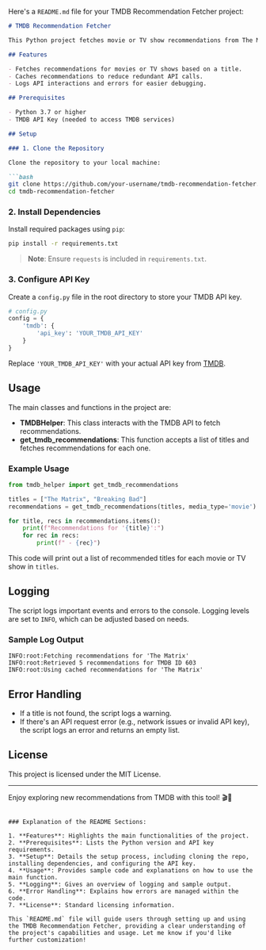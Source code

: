 Here's a `README.md` file for your TMDB Recommendation Fetcher project:

```markdown
# TMDB Recommendation Fetcher

This Python project fetches movie or TV show recommendations from The Movie Database (TMDB) API. Using a title as input, it queries TMDB for recommendations based on the provided title, retrieves similar titles, and caches the results to improve performance. 

## Features

- Fetches recommendations for movies or TV shows based on a title.
- Caches recommendations to reduce redundant API calls.
- Logs API interactions and errors for easier debugging.

## Prerequisites

- Python 3.7 or higher
- TMDB API Key (needed to access TMDB services)

## Setup

### 1. Clone the Repository

Clone the repository to your local machine:

```bash
git clone https://github.com/your-username/tmdb-recommendation-fetcher.git
cd tmdb-recommendation-fetcher
```

### 2. Install Dependencies

Install required packages using `pip`:

```bash
pip install -r requirements.txt
```

> **Note**: Ensure `requests` is included in `requirements.txt`.

### 3. Configure API Key

Create a `config.py` file in the root directory to store your TMDB API key.

```python
# config.py
config = {
    'tmdb': {
        'api_key': 'YOUR_TMDB_API_KEY'
    }
}
```

Replace `'YOUR_TMDB_API_KEY'` with your actual API key from [TMDB](https://www.themoviedb.org/settings/api).

## Usage

The main classes and functions in the project are:

- **TMDBHelper**: This class interacts with the TMDB API to fetch recommendations.
- **get_tmdb_recommendations**: This function accepts a list of titles and fetches recommendations for each one.

### Example Usage

```python
from tmdb_helper import get_tmdb_recommendations

titles = ["The Matrix", "Breaking Bad"]
recommendations = get_tmdb_recommendations(titles, media_type='movie')

for title, recs in recommendations.items():
    print(f"Recommendations for '{title}':")
    for rec in recs:
        print(f" - {rec}")
```

This code will print out a list of recommended titles for each movie or TV show in `titles`.

## Logging

The script logs important events and errors to the console. Logging levels are set to `INFO`, which can be adjusted based on needs.

### Sample Log Output

```text
INFO:root:Fetching recommendations for 'The Matrix'
INFO:root:Retrieved 5 recommendations for TMDB ID 603
INFO:root:Using cached recommendations for 'The Matrix'
```

## Error Handling

- If a title is not found, the script logs a warning.
- If there's an API request error (e.g., network issues or invalid API key), the script logs an error and returns an empty list.

## License

This project is licensed under the MIT License.

---

Enjoy exploring new recommendations from TMDB with this tool! 🎬🍿
```

### Explanation of the README Sections:

1. **Features**: Highlights the main functionalities of the project.
2. **Prerequisites**: Lists the Python version and API key requirements.
3. **Setup**: Details the setup process, including cloning the repo, installing dependencies, and configuring the API key.
4. **Usage**: Provides sample code and explanations on how to use the main function.
5. **Logging**: Gives an overview of logging and sample output.
6. **Error Handling**: Explains how errors are managed within the code.
7. **License**: Standard licensing information.

This `README.md` file will guide users through setting up and using the TMDB Recommendation Fetcher, providing a clear understanding of the project's capabilities and usage. Let me know if you'd like further customization!
